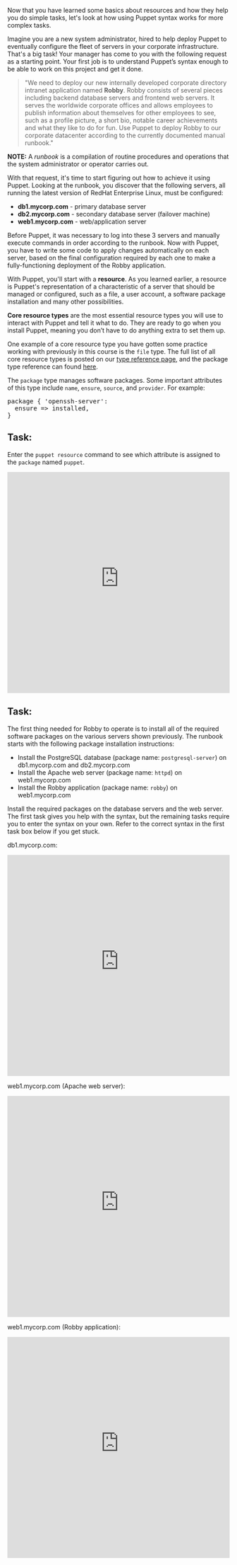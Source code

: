 Now that you have learned some basics about resources and how they help you do simple tasks, let's look at how using Puppet syntax works for more complex tasks.

Imagine you are a new system administrator, hired to help deploy Puppet to eventually configure the fleet of servers in your corporate infrastructure. That's a big task! Your manager has come to you with the following request as a starting point. Your first job is to understand Puppet&rsquo;s syntax enough to be able to work on this project and get it done.&nbsp;

> "We need to deploy our new internally developed corporate directory intranet application named **Robby**. Robby consists of several pieces including backend database servers and frontend web servers. It serves the worldwide corporate offices and allows employees to publish information about themselves for other employees to see, such as a profile picture, a short bio, notable career achievements and what they like to do for fun. Use Puppet to deploy Robby to our corporate datacenter according to the currently documented manual runbook."

**NOTE:** A *runbook* is a compilation of routine procedures and operations that the system administrator or operator carries out.

With that request, it's time to start figuring out how to achieve it using Puppet. Looking at the runbook, you discover that the following servers, all running the latest version of RedHat Enterprise Linux, must be configured:

* **db1.mycorp.com** - primary database server
* **db2.mycorp.com** - secondary database server (failover machine)
* **web1.mycorp.com** - web/application server

Before Puppet, it was necessary to log into these 3 servers and manually execute commands in order according to the runbook. Now with Puppet, you have to write some code to apply changes automatically on each server, based on the final configuration required by each one to make a fully-functioning deployment of the Robby application.

With Puppet, you'll start with a **resource**. As you learned earlier, a resource is Puppet's representation of a characteristic of a server that should be managed or configured, such as a file, a user account, a software package installation and many other possibilities.

**Core resource types** are the most essential resource types you will use to interact with Puppet and tell it what to do. They are ready to go when you install Puppet, meaning you don&rsquo;t have to do anything extra to set them up.

One example of a core resource type you have gotten some practice working with previously in this course is the `file` type. The full list of all core resource types is posted on our [type reference page](https://puppet.com/docs/puppet/latest/type.html), and the package type reference can found [here](https://puppet.com/docs/puppet/latest/types/package.html).

The `package` type manages software packages. Some important attributes of this type include `name`, `ensure`, `source`, and `provider`. For example:

<pre>
package { 'openssh-server':
  ensure => installed,
}
</pre>

## Task:
Enter the `puppet resource` command to see which attribute is assigned to the `package` named `puppet`.

<p><iframe src="https://magicbox.classroom.puppet.com/resources/exploring_package" width="100%" height="500px" frameborder="0"></iframe></p>

## Task:
The first thing needed for Robby to operate is to install all of the required software packages on the various servers shown previously. The runbook starts with the following package installation instructions:

* Install the PostgreSQL database (package name: `postgresql-server`) on db1.mycorp.com and db2.mycorp.com
* Install the Apache web server (package name: `httpd`) on web1.mycorp.com
* Install the Robby application (package name: `robby`) on web1.mycorp.com

Install the required packages on the database servers and the web server. The first task gives you help with the syntax, but the remaining tasks require you to enter the syntax on your own. Refer to the correct syntax in the first task box below if you get stuck.

db1.mycorp.com:

<iframe src="https://magicbox.classroom.puppet.com/scenario/install_database_package" width="100%" height="500px" frameborder="0"></iframe>

web1.mycorp.com (Apache web server):

<iframe src="https://magicbox.classroom.puppet.com/scenario/install_httpd_package" width="100%" height="500px" frameborder="0"></iframe>

web1.mycorp.com (Robby application):

<iframe src="https://magicbox.classroom.puppet.com/scenario/install_robby_package" width="100%" height="500px" frameborder="0"></iframe>
